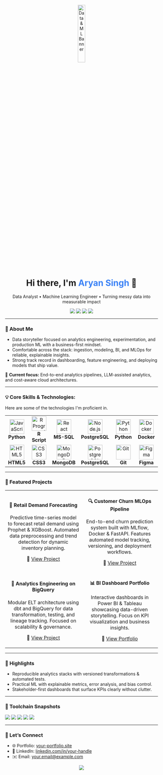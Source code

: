 <!-- Banner -->
<p align="center">
  <img src="https://media3.giphy.com/media/v1.Y2lkPTc5MGI3NjExbjhuZDlzcDIxajN1dW1iM3dvcWNwZGhrcmxxbDVscmo0amRjbjh0aSZlcD12MV9pbnRlcm5hbF9naWZfYnlfaWQmY3Q9cw/bLVTnQvgggksbDXs7S/giphy.gif" alt="Data & ML Banner" width="22%" />
</p>

<!-- Title & Tagline -->
<h1 align="center">Hi there, I'm <span style="color:#3b82f6">Aryan Singh</span> 👋</h1>
<p align="center">
  Data Analyst • Machine Learning Engineer • Turning messy data into measurable impact
</p>

<!-- Quick Badges -->
<p align="center">
  <a href="mailto:your.email@example.com"><img src="https://img.shields.io/badge/Email-Contact-informational?style=flat&logo=gmail&logoColor=white&color=EA4335"></a>
  <a href="https://www.linkedin.com/in/your-handle/"><img src="https://img.shields.io/badge/LinkedIn-Connect-blue?style=flat&logo=linkedin"></a>
  <a href="https://your-portfolio.site/"><img src="https://img.shields.io/badge/Portfolio-Visit-0ea5e9?style=flat&logo=vercel&logoColor=white"></a>
  <a href="https://github.com/yourhandle?tab=repositories"><img src="https://img.shields.io/badge/GitHub-Explore-111827?style=flat&logo=github"></a>
</p>

---

### 🧠 About Me

- Data storyteller focused on analytics engineering, experimentation, and production ML with a business-first mindset.  
- Comfortable across the stack: ingestion, modeling, BI, and MLOps for reliable, explainable insights.  
- Strong track record in dashboarding, feature engineering, and deploying models that ship value.  

🎯 **Current focus:** End-to-end analytics pipelines, LLM-assisted analytics, and cost-aware cloud architectures.

---

### 💡 Core Skills & Technologies:

Here are some of the technologies I'm proficient in.

<table>
  <tr>
    <td align="center" width="120">
      <img src="https://cdn.jsdelivr.net/gh/devicons/devicon/icons/python/python-original.svg" width="48" height="48" alt="JavaScript" />
      <br><strong>Python</strong>
    </td>
    <td align="center" width="120">
      <img src="https://uxwing.com/wp-content/themes/uxwing/download/brands-and-social-media/r-programming-language-icon.png" width="48" height="48" alt="R Programming" />
      <br><strong>R Script</strong>
    </td>
    <td align="center" width="120">
      <img src="https://w7.pngwing.com/pngs/424/702/png-transparent-microsoft-sql-server-database-microsoft-corporation-application-software-sql-logo-angle-triangle-symmetry.png" width="48" height="48" alt="React" />
      <br><strong>MS-SQL</strong>
    </td>
    <td align="center" width="120">
      <img src="https://upload.wikimedia.org/wikipedia/commons/thumb/2/29/Postgresql_elephant.svg/1985px-Postgresql_elephant.svg.png" width="48" height="48" alt="Node.js" />
      <br><strong>PostgreSQL</strong>
    </td>
    <td align="center" width="120">
      <img src="https://cdn.jsdelivr.net/gh/devicons/devicon/icons/python/python-original.svg" width="48" height="48" alt="Python" />
      <br><strong>Python</strong>
    </td>
     <td align="center" width="120">
      <img src="https://cdn.jsdelivr.net/gh/devicons/devicon/icons/docker/docker-original-wordmark.svg" width="48" height="48" alt="Docker" />
      <br><strong>Docker</strong>
    </td>
  </tr>
  <tr>
    <td align="center" width="120">
      <img src="https://cdn.jsdelivr.net/gh/devicons/devicon/icons/html5/html5-original-wordmark.svg" width="48" height="48" alt="HTML5" />
      <br><strong>HTML5</strong>
    </td>
    <td align="center" width="120">
      <img src="https://cdn.jsdelivr.net/gh/devicons/devicon/icons/css3/css3-original-wordmark.svg" width="48" height="48" alt="CSS3" />
      <br><strong>CSS3</strong>
    </td>
    <td align="center" width="120">
      <img src="https://cdn.jsdelivr.net/gh/devicons/devicon/icons/mongodb/mongodb-original-wordmark.svg" width="48" height="48" alt="MongoDB" />
      <br><strong>MongoDB</strong>
    </td>
    <td align="center" width="120">
      <img src="https://cdn.jsdelivr.net/gh/devicons/devicon/icons/postgresql/postgresql-original-wordmark.svg" width="48" height="48" alt="PostgreSQL" />
      <br><strong>PostgreSQL</strong>
    </td>
    <td align="center" width="120">
      <img src="https://cdn.jsdelivr.net/gh/devicons/devicon/icons/git/git-original-wordmark.svg" width="48" height="48" alt="Git" />
      <br><strong>Git</strong>
    </td>
    <td align="center" width="120">
      <img src="https://cdn.jsdelivr.net/gh/devicons/devicon/icons/figma/figma-original.svg" width="48" height="48" alt="Figma" />
      <br><strong>Figma</strong>
    </td>
  </tr>
</table>

---

### 🚀 Featured Projects

<div align="center">

<table>
<tr>
<td align="center" width="50%">
  
#### 🧭 **Retail Demand Forecasting**
<p>
  Predictive time-series model to forecast retail demand using Prophet & XGBoost.  
  Automated data preprocessing and trend detection for dynamic inventory planning.
</p>
<p>
  🔗 <a href="https://github.com/yourhandle/retail-demand-forecasting">View Project</a>
</p>

</td>
<td align="center" width="50%">

#### 🔍 **Customer Churn MLOps Pipeline**
<p>
  End-to-end churn prediction system built with MLflow, Docker & FastAPI.  
  Features automated model tracking, versioning, and deployment workflows.
</p>
<p>
  🔗 <a href="https://github.com/yourhandle/customer-churn-mlops">View Project</a>
</p>

</td>
</tr>

<tr>
<td align="center" width="50%">

#### 🧱 **Analytics Engineering on BigQuery**
<p>
  Modular ELT architecture using dbt and BigQuery for data transformation, testing, and lineage tracking.  
  Focused on scalability & governance.
</p>
<p>
  🔗 <a href="https://github.com/yourhandle/analytics-engineering-bq">View Project</a>
</p>

</td>
<td align="center" width="50%">

#### 📊 **BI Dashboard Portfolio**
<p>
  Interactive dashboards in Power BI & Tableau showcasing data-driven storytelling.  
  Focus on KPI visualization and business insights.
</p>
<p>
  🔗 <a href="https://public.tableau.com/app/profile/yourhandle">View Portfolio</a>
</p>

</td>
</tr>
</table>

</div>

---

### 🏅 Highlights

- Reproducible analytics stacks with versioned transformations & automated tests.  
- Practical ML with explainable metrics, error analysis, and bias control.  
- Stakeholder-first dashboards that surface KPIs clearly without clutter.  

---

### 🧩 Toolchain Snapshots

<p>
  <img src="https://img.shields.io/badge/ETL/ELT-Airflow%20(alt)/DBT/Power%20Query-lightgrey?style=flat" />
  <img src="https://img.shields.io/badge/Modeling-scikit--learn%2C%20XGBoost%2C%20LightGBM-lightgrey?style=flat" />
  <img src="https://img.shields.io/badge/Experiment-MLflow%2C%20Weights&Biases-lightgrey?style=flat" />
  <img src="https://img.shields.io/badge/Serving-FastAPI%2C%20Docker%2C%20Lambda-lightgrey?style=flat" />
  <img src="https://img.shields.io/badge/Observability-Grafana%2C%20CloudWatch-lightgrey?style=flat" />
</p>

---

### 🤝 Let’s Connect

- 🌐 Portfolio: [your-portfolio.site](https://your-portfolio.site)  
- 💼 LinkedIn: [linkedin.com/in/your-handle](https://linkedin.com/in/your-handle)  
- ✉️ Email: [your.email@example.com](mailto:your.email@example.com)  

<p align="center">
  <img src="https://capsule-render.vercel.app/api?type=waving&color=0:38bdf8,100:fbbf24&height=120&section=footer&text=Thanks%20for%20visiting!%20🚀&fontSize=25&fontColor=000000" />
</p>





